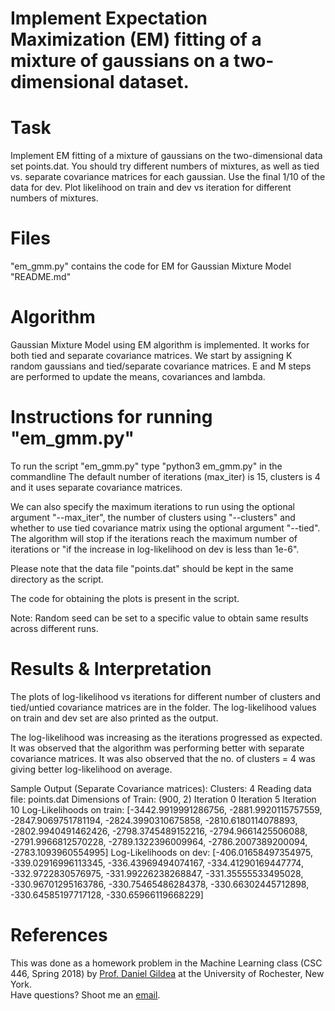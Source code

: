# Implement Expectation Maximization (EM) fitting of a mixture of gaussians on a two-dimensional dataset.


Task
=============================================================================================================
Implement EM fitting of a mixture of gaussians on the two-dimensional data set points.dat.
You should try different numbers of mixtures, as well as tied vs. separate covariance matrices for each gaussian.
Use the final 1/10 of the data for dev. Plot likelihood on train and dev vs iteration for different numbers of mixtures.


Files
=============================================================================================================
"em_gmm.py" contains the code for EM for Gaussian Mixture Model
"README.md"


Algorithm
=============================================================================================================
Gaussian Mixture Model using EM algorithm is implemented. It works for both tied and separate covariance matrices.
We start by assigning K random gaussians and tied/separate covariance matrices. E and M steps are performed to update the means,
covariances and lambda.


Instructions for running "em_gmm.py"
=============================================================================================================
To run the script "em_gmm.py" type "python3 em_gmm.py" in the commandline
The default number of iterations (max_iter) is 15, clusters is 4 and it uses separate covariance matrices.

We can also specify the maximum iterations to run using the optional argument "--max_iter", the number of clusters using "--clusters" and
whether to use tied covariance matrix using the optional argument "--tied". The algorithm will stop if the iterations reach
the maximum number of iterations or "if the increase in log-likelihood on dev is less than 1e-6".

Please note that the data file "points.dat" should be kept in the same directory as the script.

The code for obtaining the plots is present in the script.

Note: Random seed can be set to a specific value to obtain same results across different runs.


Results & Interpretation
=============================================================================================================
The plots of log-likelihood vs iterations for different number of clusters and tied/untied covariance matrices are in the folder.
The log-likelihood values on train and dev set are also printed as the output.

The log-likelihood was increasing as the iterations progressed as expected. It was observed that the algorithm
was performing better with separate covariance matrices. It was also observed that the no. of clusters = 4 was giving better log-likelihood on average.

Sample Output (Separate Covariance matrices):
Clusters: 4
Reading data file: points.dat
Dimensions of Train:  (900, 2)
Iteration 0
Iteration 5
Iteration 10
Log-Likelihoods on train: [-3442.9919991286756, -2881.9920115757559, -2847.9069751781194, -2824.3990310675858, -2810.6180114078893, -2802.9940491462426, -2798.3745489152216, -2794.9661425506088, -2791.9966812570228, -2789.1322396009964, -2786.2007389200094, -2783.1093960554995]
Log-Likelihoods on dev: [-406.01658497354975, -339.02916996113345, -336.43969494074167, -334.41290169447774, -332.9722830576975, -331.99226238268847, -331.35555533495028, -330.96701295163786, -330.75465486284378, -330.66302445712898, -330.64585197717128, -330.65966119668229]


References
=============================================================================================================
This was done as a homework problem in the Machine Learning class (CSC 446, Spring 2018) by [Prof. Daniel Gildea](https://www.cs.rochester.edu/~gildea/) at the University of Rochester, New York. <br />
Have questions? Shoot me an [email](https://sites.google.com/view/deepakpandita/contact).
